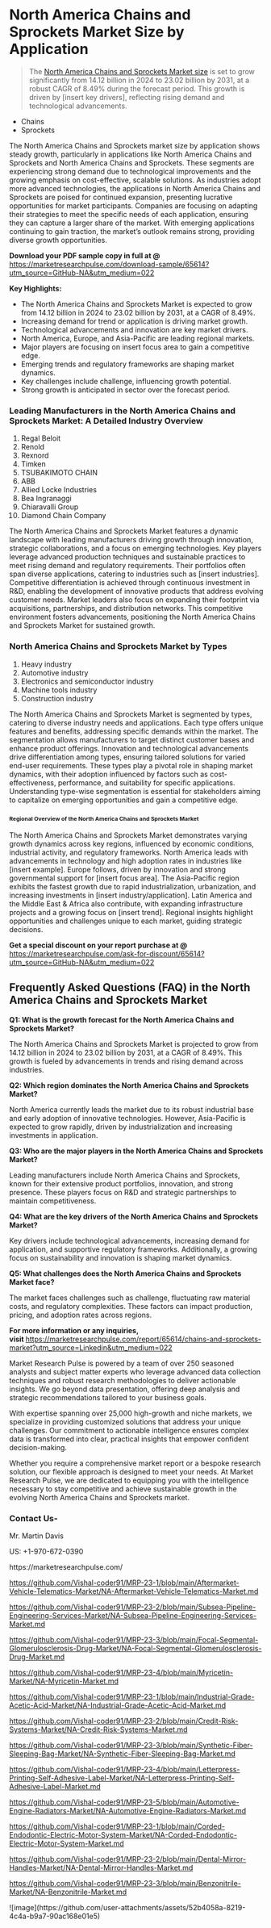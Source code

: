 <h1>North America Chains and Sprockets Market&nbsp;Size by Application</h1><blockquote><p>The <a href="https://marketresearchpulse.com/download-sample/65614?utm_source=GitHub-NA&amp;utm_medium=022">North America Chains and Sprockets Market size</a> is set to grow significantly from 14.12 billion in 2024 to 23.02 billion by 2031, at a robust CAGR of 8.49% during the forecast period. This growth is driven by [insert key drivers], reflecting rising demand and technological advancements.</p></blockquote><ul><li>Chains<li> Sprockets</li></ul><p>The North America Chains and Sprockets market size by application shows steady growth, particularly in applications like North America Chains and Sprockets and North America Chains and Sprockets. These segments are experiencing strong demand due to technological improvements and the growing emphasis on cost-effective, scalable solutions. As industries adopt more advanced technologies, the applications in North America Chains and Sprockets are poised for continued expansion, presenting lucrative opportunities for market participants. Companies are focusing on adapting their strategies to meet the specific needs of each application, ensuring they can capture a larger share of the market. With emerging applications continuing to gain traction, the market’s outlook remains strong, providing diverse growth opportunities.</p><p><strong>Download your PDF sample copy in full at @ </strong><a href="https://marketresearchpulse.com/download-sample/65614?utm_source=GitHub-NA&amp;utm_medium=022">https://marketresearchpulse.com/download-sample/65614?utm_source=GitHub-NA&amp;utm_medium=022</a></p><p><strong>Key Highlights: </strong></p><ul><li>The North America Chains and Sprockets Market is expected to grow from 14.12 billion in 2024 to 23.02 billion by 2031, at a CAGR of 8.49%.</li><li>Increasing demand for trend or application is driving market growth.</li><li>Technological advancements and innovation are key market drivers.</li><li>North America, Europe, and Asia-Pacific are leading regional markets.</li><li>Major players are focusing on insert focus area to gain a competitive edge.</li><li>Emerging trends and regulatory frameworks are shaping market dynamics.</li><li>Key challenges include challenge, influencing growth potential.</li><li>Strong growth is anticipated in sector over the forecast period.</li></ul><h3>Leading Manufacturers in the North America Chains and Sprockets Market: A Detailed Industry Overview</h3><ol><li>Regal Beloit</li><li>Renold</li><li>Rexnord</li><li>Timken</li><li>TSUBAKIMOTO CHAIN</li><li>ABB</li><li>Allied Locke Industries</li><li>Bea Ingranaggi</li><li>Chiaravalli Group</li><li>Diamond Chain Company</li></ol><div class="flex max-w-full flex-col flex-grow"><div class="min-h-8 text-message flex w-full flex-col items-end gap-2 whitespace-normal break-words [.text-message+&amp;]:mt-5" dir="auto" data-message-author-role="assistant" data-message-id="fd8432e4-4910-450d-b182-61b7bfb0a01f" data-message-model-slug="gpt-4o"><div class="flex w-full flex-col gap-1 empty:hidden first:pt-[3px]"><div class="markdown prose w-full break-words dark:prose-invert light"><p>The North America Chains and Sprockets Market features a dynamic landscape with leading manufacturers driving growth through innovation, strategic collaborations, and a focus on emerging technologies. Key players leverage advanced production techniques and sustainable practices to meet rising demand and regulatory requirements. Their portfolios often span diverse applications, catering to industries such as [insert industries]. Competitive differentiation is achieved through continuous investment in R&amp;D, enabling the development of innovative products that address evolving customer needs. Market leaders also focus on expanding their footprint via acquisitions, partnerships, and distribution networks. This competitive environment fosters advancements, positioning the North America Chains and Sprockets Market for sustained growth.</p></div></div></div></div><h3>North America Chains and Sprockets Market by Types</h3><ol><li>Heavy industry<li> Automotive industry<li> Electronics and semiconductor industry<li> Machine tools industry<li> Construction industry</li></ol><div class="flex max-w-full flex-col flex-grow"><div class="min-h-8 text-message flex w-full flex-col items-end gap-2 whitespace-normal break-words [.text-message+&amp;]:mt-5" dir="auto" data-message-author-role="assistant" data-message-id="084470be-0bb7-4664-bddf-5156b4f41249" data-message-model-slug="gpt-4o-mini"><div class="flex w-full flex-col gap-1 empty:hidden first:pt-[3px]"><div class="markdown prose w-full break-words dark:prose-invert light"><p>The North America Chains and Sprockets Market is segmented by types, catering to diverse industry needs and applications. Each type offers unique features and benefits, addressing specific demands within the market. The segmentation allows manufacturers to target distinct customer bases and enhance product offerings. Innovation and technological advancements drive differentiation among types, ensuring tailored solutions for varied end-user requirements. These types play a pivotal role in shaping market dynamics, with their adoption influenced by factors such as cost-effectiveness, performance, and suitability for specific applications. Understanding type-wise segmentation is essential for stakeholders aiming to capitalize on emerging opportunities and gain a competitive edge.</p></div></div></div></div><h3><span style="font-size: 11px;">Regional Overview of the North America Chains and Sprockets Market</span></h3><div class="flex max-w-full flex-col flex-grow"><div class="min-h-8 text-message flex w-full flex-col items-end gap-2 whitespace-normal break-words [.text-message+&amp;]:mt-5" dir="auto" data-message-author-role="assistant" data-message-id="e9038762-ce64-4e30-91c9-9bd413514231" data-message-model-slug="gpt-4o-mini"><div class="flex w-full flex-col gap-1 empty:hidden first:pt-[3px]"><div class="markdown prose w-full break-words dark:prose-invert light"><p>The North America Chains and Sprockets Market demonstrates varying growth dynamics across key regions, influenced by economic conditions, industrial activity, and regulatory frameworks. North America leads with advancements in technology and high adoption rates in industries like [insert example]. Europe follows, driven by innovation and strong governmental support for [insert focus area]. The Asia-Pacific region exhibits the fastest growth due to rapid industrialization, urbanization, and increasing investments in [insert industry/application]. Latin America and the Middle East &amp; Africa also contribute, with expanding infrastructure projects and a growing focus on [insert trend]. Regional insights highlight opportunities and challenges unique to each market, guiding strategic decisions.</p></div></div></div></div><p><strong>Get a special discount on your report purchase at @ </strong><a href="https://marketresearchpulse.com/ask-for-discount/65614?utm_source=GitHub-NA&amp;utm_medium=022">https://marketresearchpulse.com/ask-for-discount/65614?utm_source=GitHub-NA&amp;utm_medium=022</a></p><h2>Frequently Asked Questions (FAQ) in the North America Chains and Sprockets Market</h2><p><strong>Q1: What is the growth forecast for the North America Chains and Sprockets Market?</strong></p><p>The North America Chains and Sprockets Market is projected to grow from 14.12 billion in 2024 to 23.02 billion by 2031, at a CAGR of 8.49%. This growth is fueled by advancements in trends and rising demand across industries.</p><p><strong>Q2: Which region dominates the North America Chains and Sprockets Market?</strong></p><p>North America currently leads the market due to its robust industrial base and early adoption of innovative technologies. However, Asia-Pacific is expected to grow rapidly, driven by industrialization and increasing investments in application.</p><p><strong>Q3: Who are the major players in the North America Chains and Sprockets Market?</strong></p><p>Leading manufacturers include North America Chains and Sprockets, known for their extensive product portfolios, innovation, and strong presence. These players focus on R&amp;D and strategic partnerships to maintain competitiveness.</p><p><strong>Q4: What are the key drivers of the North America Chains and Sprockets Market?</strong></p><p>Key drivers include technological advancements, increasing demand for application, and supportive regulatory frameworks. Additionally, a growing focus on sustainability and innovation is shaping market dynamics.</p><p><strong>Q5: What challenges does the North America Chains and Sprockets Market face?</strong></p><p>The market faces challenges such as challenge, fluctuating raw material costs, and regulatory complexities. These factors can impact production, pricing, and adoption rates across regions.</p><p><strong>For more information or any inquiries, visit&nbsp;</strong><a href="https://marketresearchpulse.com/report/65614/chains-and-sprockets-market?utm_source=Linkedin&utm_medium=022">https://marketresearchpulse.com/report/65614/chains-and-sprockets-market?utm_source=Linkedin&utm_medium=022</a></p><p>Market Research Pulse is powered by a team of over 250 seasoned analysts and subject matter experts who leverage advanced data collection techniques and robust research methodologies to deliver actionable insights. We go beyond data presentation, offering deep analysis and strategic recommendations tailored to your business goals.</p><p>With expertise spanning over 25,000 high-growth and niche markets, we specialize in providing customized solutions that address your unique challenges. Our commitment to actionable intelligence ensures complex data is transformed into clear, practical insights that empower confident decision-making.</p><p>Whether you require a comprehensive market report or a bespoke research solution, our flexible approach is designed to meet your needs. At Market Research Pulse, we are dedicated to equipping you with the intelligence necessary to stay competitive and achieve sustainable growth in the evolving North America Chains and Sprockets market.</p><h3><strong>Contact Us-</strong></h3><p>Mr. Martin Davis</p><p>US: +1-970-672-0390</p><p>https://marketresearchpulse.com/</p><p><a href="https://github.com/Vishal-coder91/MRP-23-1/blob/main/Aftermarket-Vehicle-Telematics-Market/NA-Aftermarket-Vehicle-Telematics-Market.md">https://github.com/Vishal-coder91/MRP-23-1/blob/main/Aftermarket-Vehicle-Telematics-Market/NA-Aftermarket-Vehicle-Telematics-Market.md</a></p><p><a href="https://github.com/Vishal-coder91/MRP-23-2/blob/main/Subsea-Pipeline-Engineering-Services-Market/NA-Subsea-Pipeline-Engineering-Services-Market.md">https://github.com/Vishal-coder91/MRP-23-2/blob/main/Subsea-Pipeline-Engineering-Services-Market/NA-Subsea-Pipeline-Engineering-Services-Market.md</a></p><p><a href="https://github.com/Vishal-coder91/MRP-23-3/blob/main/Focal-Segmental-Glomerulosclerosis-Drug-Market/NA-Focal-Segmental-Glomerulosclerosis-Drug-Market.md">https://github.com/Vishal-coder91/MRP-23-3/blob/main/Focal-Segmental-Glomerulosclerosis-Drug-Market/NA-Focal-Segmental-Glomerulosclerosis-Drug-Market.md</a></p><p><a href="https://github.com/Vishal-coder91/MRP-23-4/blob/main/Myricetin-Market/NA-Myricetin-Market.md">https://github.com/Vishal-coder91/MRP-23-4/blob/main/Myricetin-Market/NA-Myricetin-Market.md</a></p><p><a href="https://github.com/Vishal-coder91/MRP-23-1/blob/main/Industrial-Grade-Acetic-Acid-Market/NA-Industrial-Grade-Acetic-Acid-Market.md">https://github.com/Vishal-coder91/MRP-23-1/blob/main/Industrial-Grade-Acetic-Acid-Market/NA-Industrial-Grade-Acetic-Acid-Market.md</a></p><p><a href="https://github.com/Vishal-coder91/MRP-23-2/blob/main/Credit-Risk-Systems-Market/NA-Credit-Risk-Systems-Market.md">https://github.com/Vishal-coder91/MRP-23-2/blob/main/Credit-Risk-Systems-Market/NA-Credit-Risk-Systems-Market.md</a></p><p><a href="https://github.com/Vishal-coder91/MRP-23-3/blob/main/Synthetic-Fiber-Sleeping-Bag-Market/NA-Synthetic-Fiber-Sleeping-Bag-Market.md">https://github.com/Vishal-coder91/MRP-23-3/blob/main/Synthetic-Fiber-Sleeping-Bag-Market/NA-Synthetic-Fiber-Sleeping-Bag-Market.md</a></p><p><a href="https://github.com/Vishal-coder91/MRP-23-4/blob/main/Letterpress-Printing-Self-Adhesive-Label-Market/NA-Letterpress-Printing-Self-Adhesive-Label-Market.md">https://github.com/Vishal-coder91/MRP-23-4/blob/main/Letterpress-Printing-Self-Adhesive-Label-Market/NA-Letterpress-Printing-Self-Adhesive-Label-Market.md</a></p><p><a href="https://github.com/Vishal-coder91/MRP-23-5/blob/main/Automotive-Engine-Radiators-Market/NA-Automotive-Engine-Radiators-Market.md">https://github.com/Vishal-coder91/MRP-23-5/blob/main/Automotive-Engine-Radiators-Market/NA-Automotive-Engine-Radiators-Market.md</a></p><p><a href="https://github.com/Vishal-coder91/MRP-23-1/blob/main/Corded-Endodontic-Electric-Motor-System-Market/NA-Corded-Endodontic-Electric-Motor-System-Market.md">https://github.com/Vishal-coder91/MRP-23-1/blob/main/Corded-Endodontic-Electric-Motor-System-Market/NA-Corded-Endodontic-Electric-Motor-System-Market.md</a></p><p><a href="https://github.com/Vishal-coder91/MRP-23-2/blob/main/Dental-Mirror-Handles-Market/NA-Dental-Mirror-Handles-Market.md">https://github.com/Vishal-coder91/MRP-23-2/blob/main/Dental-Mirror-Handles-Market/NA-Dental-Mirror-Handles-Market.md</a></p><p><a href="https://github.com/Vishal-coder91/MRP-23-3/blob/main/Benzonitrile-Market/NA-Benzonitrile-Market.md">https://github.com/Vishal-coder91/MRP-23-3/blob/main/Benzonitrile-Market/NA-Benzonitrile-Market.md</a></p>
![image](https://github.com/user-attachments/assets/52b4058a-8219-4c4a-b9a7-90ac168e01e5)
